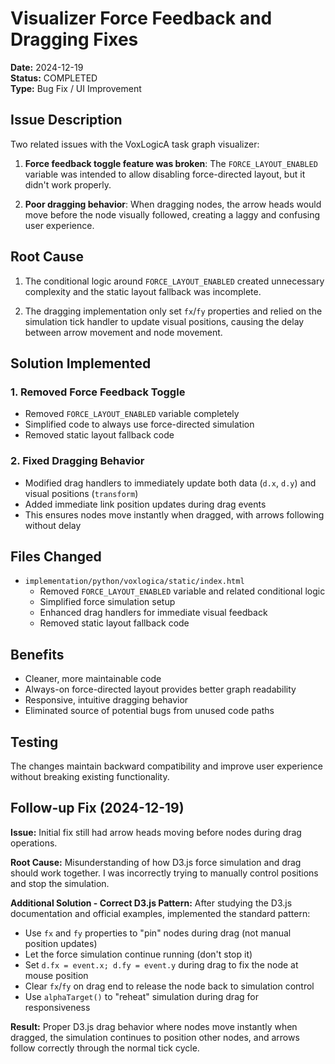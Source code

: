 # Visualizer Force Feedback and Dragging Fixes

**Date:** 2024-12-19  
**Status:** COMPLETED  
**Type:** Bug Fix / UI Improvement

## Issue Description

Two related issues with the VoxLogicA task graph visualizer:

1. **Force feedback toggle feature was broken**: The `FORCE_LAYOUT_ENABLED` variable was intended to allow disabling force-directed layout, but it didn't work properly.

2. **Poor dragging behavior**: When dragging nodes, the arrow heads would move before the node visually followed, creating a laggy and confusing user experience.

## Root Cause

1. The conditional logic around `FORCE_LAYOUT_ENABLED` created unnecessary complexity and the static layout fallback was incomplete.

2. The dragging implementation only set `fx`/`fy` properties and relied on the simulation tick handler to update visual positions, causing the delay between arrow movement and node movement.

## Solution Implemented

### 1. Removed Force Feedback Toggle

- Removed `FORCE_LAYOUT_ENABLED` variable completely
- Simplified code to always use force-directed simulation
- Removed static layout fallback code

### 2. Fixed Dragging Behavior

- Modified drag handlers to immediately update both data (`d.x`, `d.y`) and visual positions (`transform`)
- Added immediate link position updates during drag events
- This ensures nodes move instantly when dragged, with arrows following without delay

## Files Changed

- `implementation/python/voxlogica/static/index.html`
  - Removed `FORCE_LAYOUT_ENABLED` variable and related conditional logic
  - Simplified force simulation setup
  - Enhanced drag handlers for immediate visual feedback
  - Removed static layout fallback code

## Benefits

- Cleaner, more maintainable code
- Always-on force-directed layout provides better graph readability
- Responsive, intuitive dragging behavior
- Eliminated source of potential bugs from unused code paths

## Testing

The changes maintain backward compatibility and improve user experience without breaking existing functionality.

## Follow-up Fix (2024-12-19)

**Issue:** Initial fix still had arrow heads moving before nodes during drag operations.

**Root Cause:** Misunderstanding of how D3.js force simulation and drag should work together. I was incorrectly trying to manually control positions and stop the simulation.

**Additional Solution - Correct D3.js Pattern:**
After studying the D3.js documentation and official examples, implemented the standard pattern:

- Use `fx` and `fy` properties to "pin" nodes during drag (not manual position updates)
- Let the force simulation continue running (don't stop it)
- Set `d.fx = event.x; d.fy = event.y` during drag to fix the node at mouse position
- Clear `fx`/`fy` on drag end to release the node back to simulation control
- Use `alphaTarget()` to "reheat" simulation during drag for responsiveness

**Result:** Proper D3.js drag behavior where nodes move instantly when dragged, the simulation continues to position other nodes, and arrows follow correctly through the normal tick cycle.
